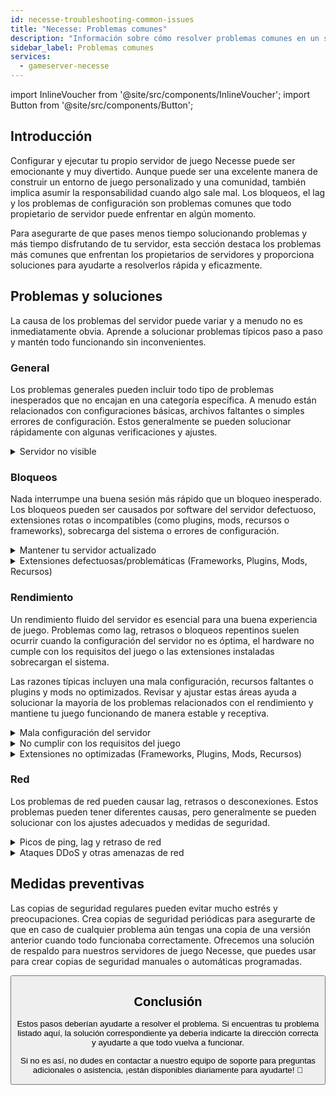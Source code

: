 ```yaml
---
id: necesse-troubleshooting-common-issues
title: "Necesse: Problemas comunes"
description: "Información sobre cómo resolver problemas comunes en un servidor Necesse de ZAP-Hosting - Documentación de ZAP-Hosting.com"
sidebar_label: Problemas comunes
services:
  - gameserver-necesse
---
```


import InlineVoucher from '@site/src/components/InlineVoucher';
import Button from '@site/src/components/Button';

## Introducción

Configurar y ejecutar tu propio servidor de juego Necesse puede ser emocionante y muy divertido. Aunque puede ser una excelente manera de construir un entorno de juego personalizado y una comunidad, también implica asumir la responsabilidad cuando algo sale mal. Los bloqueos, el lag y los problemas de configuración son problemas comunes que todo propietario de servidor puede enfrentar en algún momento.

Para asegurarte de que pases menos tiempo solucionando problemas y más tiempo disfrutando de tu servidor, esta sección destaca los problemas más comunes que enfrentan los propietarios de servidores y proporciona soluciones para ayudarte a resolverlos rápida y eficazmente.


<InlineVoucher />



## Problemas y soluciones

La causa de los problemas del servidor puede variar y a menudo no es inmediatamente obvia. Aprende a solucionar problemas típicos paso a paso y mantén todo funcionando sin inconvenientes.

### General
Los problemas generales pueden incluir todo tipo de problemas inesperados que no encajan en una categoría específica. A menudo están relacionados con configuraciones básicas, archivos faltantes o simples errores de configuración. Estos generalmente se pueden solucionar rápidamente con algunas verificaciones y ajustes.

<details>
  <summary>Servidor no visible</summary>

La falta de visibilidad del servidor puede ocurrir si la inicialización no se completó con éxito. Esto puede deberse, por ejemplo, a una configuración defectuosa o archivos corruptos. La información adicional generalmente se puede rastrear en la consola del servidor o en los archivos de registro. Además de esto, se debe asegurar que no se estén utilizando configuraciones de filtro incorrectas en la lista de servidores, lo que impediría que el servidor se muestre.

</details>


### Bloqueos

Nada interrumpe una buena sesión más rápido que un bloqueo inesperado. Los bloqueos pueden ser causados por software del servidor defectuoso, extensiones rotas o incompatibles (como plugins, mods, recursos o frameworks), sobrecarga del sistema o errores de configuración.

<details>
  <summary>Mantener tu servidor actualizado</summary>

Ejecutar tu servidor de juego en la versión más reciente es esencial para la estabilidad, seguridad y compatibilidad. Las actualizaciones del juego, cambios en el framework o modificaciones en herramientas de terceros pueden causar problemas graves si la versión de tu servidor está desactualizada.

Un servidor de juego desactualizado puede experimentar bloqueos, comportamientos inesperados o incluso no iniciar en absoluto.

![img](https://screensaver01.zap-hosting.com/index.php/s/JXLHyHeMJqErHLJ/preview)


</details>

<details>
  <summary>Extensiones defectuosas/problemáticas (Frameworks, Plugins, Mods, Recursos)</summary>

Los bloqueos a menudo pueden ser causados por extensiones defectuosas o desactualizadas. Ya sea un framework, plugin, mod o recurso, pueden surgir problemas si una extensión no es compatible con la última versión del juego o contiene errores en su código.

Esto puede provocar bloqueos inesperados del servidor, congelamientos o errores, especialmente cuando varias extensiones problemáticas interactúan. Si sospechas que una extensión es la causa, intenta desactivarla temporalmente y verifica si tu servidor se mantiene estable sin ella. Esta es una forma sencilla de identificar qué extensión está causando problemas.

Asegúrate de que todas las extensiones que uses estén actualizadas, mantenidas activamente y probadas para compatibilidad con la versión actual de tu juego para evitar bloqueos y tiempos de inactividad.

Para aislar la causa raíz de los problemas de bloqueo, a menudo es útil desactivar contenido adicional temporalmente. Comienza con una configuración mínima y verifica si el problema persiste. Si el problema desaparece, reintroduce gradualmente las extensiones, mods o recursos uno por uno, probando después de cada paso. Este enfoque incremental ayuda a identificar el elemento específico que causa problemas. Este método no solo reduce eficientemente los posibles culpables, sino que también asegura que tu solución de problemas se base en evidencia y no en suposiciones.

</details>

### Rendimiento

Un rendimiento fluido del servidor es esencial para una buena experiencia de juego. Problemas como lag, retrasos o bloqueos repentinos suelen ocurrir cuando la configuración del servidor no es óptima, el hardware no cumple con los requisitos del juego o las extensiones instaladas sobrecargan el sistema.

Las razones típicas incluyen una mala configuración, recursos faltantes o plugins y mods no optimizados. Revisar y ajustar estas áreas ayuda a solucionar la mayoría de los problemas relacionados con el rendimiento y mantiene tu juego funcionando de manera estable y receptiva.

<details>
  <summary>Mala configuración del servidor</summary>

Configuraciones incorrectas o mal ajustadas del servidor pueden llevar a un mayor uso de recursos y causar problemas de rendimiento como lag o tartamudeo. Asegúrate de que los valores de configuración coincidan con los ajustes recomendados para tu juego y tamaño de servidor. Revísa y ajústalos si es necesario para mantener tu servidor funcionando de la manera más eficiente posible.

Puedes cambiar tu configuración a través de los ajustes disponibles en la sección **Settings** o directamente en los archivos de configuración bajo **Configs** de tu interfaz web.

</details>

<details>
  <summary>No cumplir con los requisitos del juego</summary>

Para asegurar que tu servidor de juego funcione de manera fluida y confiable, es esencial elegir una configuración que coincida con las necesidades de tu proyecto planeado. Los requisitos pueden variar mucho dependiendo del juego, el uso de extensiones como mods, plugins o recursos, y el número esperado de jugadores.

ZAP-Hosting proporciona una configuración mínima recomendada durante el proceso de pedido. Estas sugerencias se basan en casos de uso típicos y están diseñadas para ayudarte a evitar problemas comunes de rendimiento como lag, bloqueos o tiempos de carga largos.

![img](https://screensaver01.zap-hosting.com/index.php/s/87ADJdwNAXxXxdk/preview)

Por favor, asegúrate de seguir estas recomendaciones o escalar si es necesario para garantizar una estabilidad óptima y la mejor experiencia posible para ti y tus jugadores. Esta es una recomendación mínima.

Dependiendo del alcance de tu proyecto y la cantidad de contenido adicional, los recursos requeridos pueden ser ya mayores desde el inicio o aumentar con el tiempo. En tales casos, actualizar tu paquete de servidor de juego es una forma sencilla de asegurar un rendimiento y estabilidad continuos.

</details>

<details>
  <summary>Extensiones no optimizadas (Frameworks, Plugins, Mods, Recursos)</summary>

No todas las extensiones están creadas pensando en el rendimiento. Ya sea un framework, plugin, mod o recurso, una mala implementación puede causar problemas significativos de rendimiento en tu servidor. En muchos casos, la funcionalidad prevista puede funcionar, pero la forma en que se ejecuta es ineficiente, demasiado compleja o causa una carga innecesaria en los recursos del servidor.

Esto puede resultar en un alto uso de CPU, fugas de memoria, lag o incluso bloqueos, especialmente cuando múltiples componentes no optimizados interactúan. Siempre asegúrate de que las extensiones estén mantenidas activamente, bien documentadas y probadas para el rendimiento. En caso de duda, consulta la retroalimentación de la comunidad o monitorea el rendimiento del servidor para identificar elementos problemáticos.

Para aislar la causa raíz de los problemas de rendimiento, a menudo es útil desactivar contenido adicional temporalmente. Comienza con una configuración mínima y verifica si el problema persiste. Si el problema desaparece, reintroduce gradualmente las extensiones, mods o recursos uno por uno, probando después de cada paso. Este enfoque incremental ayuda a identificar el elemento específico que causa problemas, ya sea un conflicto, fuga de memoria o uso excesivo de recursos.

Este método no solo reduce eficientemente los posibles culpables, sino que también asegura que tu solución de problemas se base en evidencia y no en suposiciones.

</details>



### Red
Los problemas de red pueden causar lag, retrasos o desconexiones. Estos problemas pueden tener diferentes causas, pero generalmente se pueden solucionar con los ajustes adecuados y medidas de seguridad.

<details>
  <summary>Picos de ping, lag y retraso de red</summary>

Los picos de ping, lag y retrasos en la red suelen ser el resultado de recursos limitados del servidor, como potencia insuficiente de CPU, RAM o ancho de banda.

También pueden ocurrir cuando el servidor está sobrecargado por un alto número de jugadores o scripts y plugins que consumen muchos recursos. Problemas relacionados con la red como un enrutamiento deficiente, sobrecarga externa o alojar el servidor lejos de la base de jugadores pueden aumentar aún más la latencia.

Además, procesos en segundo plano, conexiones a internet inestables, pérdida de paquetes y software del servidor desactualizado o mal configurado pueden contribuir a problemas de rendimiento notables durante el juego.

Si experimentas lag o ping alto en tu servidor, hay algunos pasos simples que puedes seguir para mejorar el rendimiento. Primero, asegúrate de que tu servidor cumpla o supere las especificaciones recomendadas para tu juego y proyecto. Elegir una ubicación de servidor cercana a tu base de jugadores también puede ayudar a reducir la latencia.

Si sospechas que problemas de enrutamiento o problemas externos de red están causando retrasos, no dudes en contactar a nuestro equipo de soporte. Ellos te ayudarán a analizar la situación y encontrar la mejor solución posible.


</details>

<details>
  <summary>Ataques DDoS y otras amenazas de red</summary>

Los servidores de juego pueden convertirse ocasionalmente en objetivos de actividad maliciosa en la red, especialmente ataques de Denegación de Servicio Distribuida (DDoS). Estos ataques inundan el servidor con tráfico excesivo, causando lag, pérdida de conexión o incluso tiempo de inactividad completo. En otros casos, los atacantes pueden intentar explotar vulnerabilidades de red o interrumpir la estabilidad del servidor mediante intentos repetidos de conexión o patrones de datos inusuales.

Aunque la mayoría de estas amenazas están fuera del control del usuario promedio, ZAP-Hosting proporciona sistemas integrados de protección y mitigación para proteger tu servidor de ataques comunes y avanzados. Si sospechas que tu servidor está siendo atacado y esto causa problemas, contacta a nuestro equipo de soporte para asistencia y orientación adicional.

</details>






## Medidas preventivas

Las copias de seguridad regulares pueden evitar mucho estrés y preocupaciones. Crea copias de seguridad periódicas para asegurarte de que en caso de cualquier problema aún tengas una copia de una versión anterior cuando todo funcionaba correctamente. Ofrecemos una solución de respaldo para nuestros servidores de juego Necesse, que puedes usar para crear copias de seguridad manuales o automáticas programadas.



<Button label="Acceder a ZAP-Storage" link="https://zap-hosting.com/en/customer/home/storage/" block/>






## Conclusión

Estos pasos deberían ayudarte a resolver el problema. Si encuentras tu problema listado aquí, la solución correspondiente ya debería indicarte la dirección correcta y ayudarte a que todo vuelva a funcionar.

Si no es así, no dudes en contactar a nuestro equipo de soporte para preguntas adicionales o asistencia, ¡están disponibles diariamente para ayudarte! 🙂

<InlineVoucher />